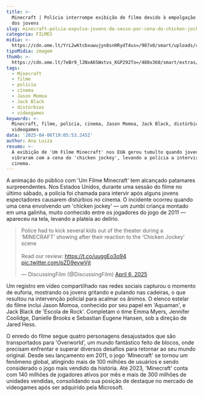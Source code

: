 ```yaml
---
title: >-
  Minecraft | Polícia interrompe exibição de filme devido à empolgação excessiva
  dos jovens
slug: minecraft-polcia-expulsa-jovens-de-sesso-por-cena-do-chicken-jockey
categoria: FILMES
midia: >-
  https://cdn.ome.lt/YrL2wKtcbxuwujyn8snHRydT4us=/987x0/smart/uploads/conteudo/fotos/minecraftfilmechickenjockey.jpg
tipoMidia: imagem
thumb: >-
  https://cdn.ome.lt/7eBr9_l2NxA6SWxtvs_KGP292To=/480x360/smart/extras/conteudos/minecraftfilmechickenjockey.jpg
tags:
  - Minecraft
  - filme
  - polícia
  - cinema
  - Jason Momoa
  - Jack Black
  - distúrbios
  - videogames
keywords: >-
  Minecraft, filme, polícia, cinema, Jason Momoa, Jack Black, distúrbios,
  videogames
data: '2025-04-06T19:05:53.245Z'
author: Ana Luiza
resumo: >-
  A exibição de 'Um Filme Minecraft' nos EUA gerou tumulto quando jovens
  vibraram com a cena do 'chicken jockey', levando a polícia a intervir no
  cinema.
---
```


A animação do público com 'Um Filme Minecraft' tem alcançado patamares surpreendentes. Nos Estados Unidos, durante uma sessão do filme no último sábado, a polícia foi chamada para intervir após alguns jovens espectadores causarem distúrbios no cinema. O incidente ocorreu quando uma cena envolvendo um 'chicken jockey' — um zumbi criança montado em uma galinha, muito conhecido entre os jogadores do jogo de 2011 — apareceu na tela, levando a plateia ao delírio.

<blockquote class="twitter-tweet"><p lang="en" dir="ltr">Police had to kick several kids out of the theater during a ‘MINECRAFT’ showing after their reaction to the ‘Chicken Jockey’ scene<br><br>Read our review: <a href="https://t.co/uuggEo3o94">https://t.co/uuggEo3o94</a> <a href="https://t.co/pZD9eywVjt">pic.twitter.com/pZD9eywVjt</a></p>&mdash; DiscussingFilm (@DiscussingFilm) <a href="https://twitter.com/DiscussingFilm/status/1908918360374452661?ref_src=twsrc%5Etfw">April 6, 2025</a></blockquote>

Um registro em vídeo compartilhado nas redes sociais capturou o momento de euforia, mostrando os jovens gritando e pulando nas cadeiras, o que resultou na intervenção policial para acalmar os ânimos. O elenco estelar do filme inclui Jason Momoa, conhecido por seu papel em 'Aquaman', e Jack Black de 'Escola de Rock'. Completam o time Emma Myers, Jennifer Coolidge, Danielle Brooks e Sebastian Eugene Hansen, sob a direção de Jared Hess.

O enredo do filme segue quatro personagens desajustados que são transportados para 'Overworld', um mundo fantástico feito de blocos, onde precisam enfrentar e superar diversos desafios para retornar ao seu mundo original. Desde seu lançamento em 2011, o jogo 'Minecraft' se tornou um fenômeno global, atingindo mais de 100 milhões de usuários e sendo considerado o jogo mais vendido da história. Até 2023, 'Minecraft' conta com 140 milhões de jogadores ativos por mês e mais de 300 milhões de unidades vendidas, consolidando sua posição de destaque no mercado de videogames após ser adquirido pela Microsoft.
